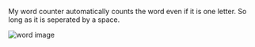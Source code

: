 My word counter automatically counts the word even if it is one letter. So long as it is seperated by a space.

![word image](https://user-images.githubusercontent.com/87336176/127567246-fabb6855-d123-447b-bf3f-30f3e85c332c.jpg)

